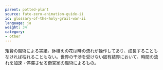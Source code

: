 ```yaml
---
parent: potted-plant
source: fate-zero-animation-guide-ii
id: glossary-of-the-holy-grail-war-ii
language: ja
weight: 34
category:
- other
---
```


矩賢の魔術による実績。鉢植えの花は時の流れが操作してあり、成長することもなければ枯れることもない。世界の干渉を受けない固有結界において、時間の流れを加速・停滞させる衛宮家の魔術によるもの。
